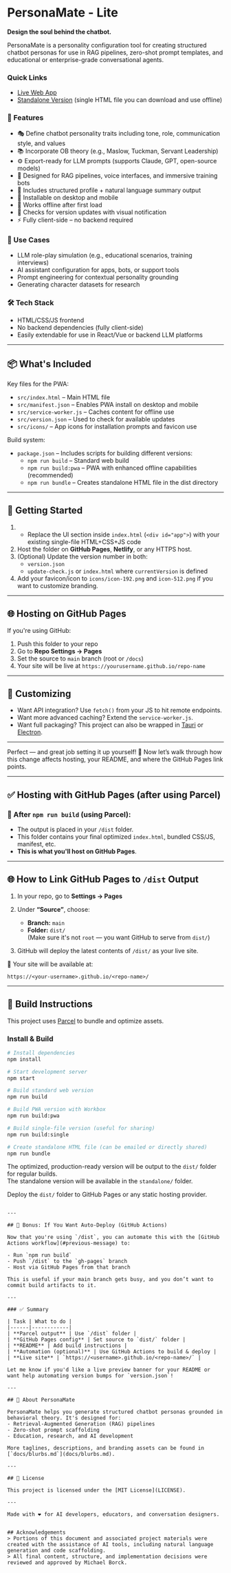 # PersonaMate - Lite
**Design the soul behind the chatbot.**

PersonaMate is a personality configuration tool for creating structured chatbot personas for use in RAG pipelines, zero-shot prompt templates, and educational or enterprise-grade conversational agents.

### Quick Links
- [Live Web App](https://barg-curtin-university.github.io/personamate-lite/)
- [Standalone Version](https://barg-curtin-university.github.io/personamate-lite/personamate-standalone.html) (single HTML file you can download and use offline)

### 🔧 Features
- 🎭 Define chatbot personality traits including tone, role, communication style, and values
- 📚 Incorporate OB theory (e.g., Maslow, Tuckman, Servant Leadership)
- ⚙️ Export-ready for LLM prompts (supports Claude, GPT, open-source models)
- 🧠 Designed for RAG pipelines, voice interfaces, and immersive training bots
- 📝 Includes structured profile + natural language summary output
- 📲 Installable on desktop and mobile
- 🔌 Works offline after first load
- 🚨 Checks for version updates with visual notification
- ⚡ Fully client-side – no backend required

### 📘 Use Cases
- LLM role-play simulation (e.g., educational scenarios, training interviews)
- AI assistant configuration for apps, bots, or support tools
- Prompt engineering for contextual personality grounding
- Generating character datasets for research

### 🛠 Tech Stack
- HTML/CSS/JS frontend
- No backend dependencies (fully client-side)
- Easily extendable for use in React/Vue or backend LLM platforms

---

## 📦 What's Included

Key files for the PWA:
- `src/index.html` – Main HTML file
- `src/manifest.json` – Enables PWA install on desktop and mobile
- `src/service-worker.js` – Caches content for offline use
- `src/version.json` – Used to check for available updates
- `src/icons/` – App icons for installation prompts and favicon use

Build system:
- `package.json` – Includes scripts for building different versions:
  - `npm run build` – Standard web build
  - `npm run build:pwa` – PWA with enhanced offline capabilities (recommended)
  - `npm run bundle` – Creates standalone HTML file in the dist directory

---

## 🚀 Getting Started

1. + Replace the UI section inside `index.html` (`<div id="app">`) with your existing single-file HTML+CSS+JS code
2. Host the folder on **GitHub Pages**, **Netlify**, or any HTTPS host.
3. (Optional) Update the version number in both:
   - `version.json`
   - `update-check.js` or `index.html` where `currentVersion` is defined
4. Add your favicon/icon to `icons/icon-192.png` and `icon-512.png` if you want to customize branding.

---

## 🌐 Hosting on GitHub Pages

If you're using GitHub:

1. Push this folder to your repo
2. Go to **Repo Settings → Pages**
3. Set the source to `main` branch (root or `/docs`)
4. Your site will be live at `https://yourusername.github.io/repo-name`

---

## 🔧 Customizing

- Want API integration? Use `fetch()` from your JS to hit remote endpoints.
- Want more advanced caching? Extend the `service-worker.js`.
- Want full packaging? This project can also be wrapped in [Tauri](https://tauri.app/) or [Electron](https://www.electronjs.org/).

---

Perfect — and great job setting it up yourself! 🎉 Now let’s walk through how this change affects hosting, your README, and where the GitHub Pages link points.

---

## ✅ Hosting with GitHub Pages (after using Parcel)

### 🔧 After `npm run build` (using Parcel):
- The output is placed in your `/dist` folder.
- This folder contains your final optimized `index.html`, bundled CSS/JS, manifest, etc.
- **This is what you'll host on GitHub Pages**.

---

## 🌐 How to Link GitHub Pages to `/dist` Output

1. In your repo, go to **Settings → Pages**  
2. Under **“Source”**, choose:
   - **Branch:** `main`
   - **Folder:** `dist/`  
   (Make sure it's not `root` — you want GitHub to serve from `dist/`)

3. GitHub will deploy the latest contents of `/dist/` as your live site.

📍 Your site will be available at:
```
https://<your-username>.github.io/<repo-name>/
```

---

## 🔧 Build Instructions

This project uses [Parcel](https://parceljs.org) to bundle and optimize assets.

### Install & Build

```bash
# Install dependencies
npm install

# Start development server
npm start

# Build standard web version
npm run build

# Build PWA version with Workbox
npm run build:pwa

# Build single-file version (useful for sharing)
npm run build:single

# Create standalone HTML file (can be emailed or directly shared)
npm run bundle
```

The optimized, production-ready version will be output to the `dist/` folder for regular builds.  
The standalone version will be available in the `standalone/` folder.

Deploy the `dist/` folder to GitHub Pages or any static hosting provider.
```

---

## 🔁 Bonus: If You Want Auto-Deploy (GitHub Actions)

Now that you're using `/dist`, you can automate this with the [GitHub Actions workflow](#previous-message) to:

- Run `npm run build`
- Push `/dist` to the `gh-pages` branch
- Host via GitHub Pages from that branch

This is useful if your main branch gets busy, and you don’t want to commit build artifacts to it.

---

### ✅ Summary

| Task | What to do |
|------|------------|
| **Parcel output** | Use `/dist` folder |
| **GitHub Pages config** | Set source to `dist/` folder |
| **README** | Add build instructions |
| **Automation (optional)** | Use GitHub Actions to build & deploy |
| **Live site** | `https://<username>.github.io/<repo-name>/` |

Let me know if you'd like a live preview banner for your README or want help automating version bumps for `version.json`!

---

## 🧠 About PersonaMate

PersonaMate helps you generate structured chatbot personas grounded in behavioral theory. It's designed for:
- Retrieval-Augmented Generation (RAG) pipelines
- Zero-shot prompt scaffolding
- Education, research, and AI development

More taglines, descriptions, and branding assets can be found in [`docs/blurbs.md`](docs/blurbs.md).

---

## 📝 License

This project is licensed under the [MIT License](LICENSE).

---

Made with ❤️ for AI developers, educators, and conversation designers.


## Acknowledgements
> Portions of this document and associated project materials were created with the assistance of AI tools, including natural language generation and code scaffolding.
> All final content, structure, and implementation decisions were reviewed and approved by Michael Borck.
